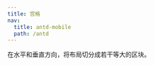 ```yaml
---
title: 宫格
nav:
  title: antd-mobile
  path: /antd
---
```


在水平和垂直方向，将布局切分成若干等大的区块。

<code src="./demo/basic.tsx" />

<API/>
